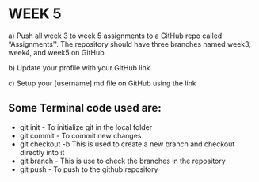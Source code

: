 # WEEK 5

a) Push all week 3 to week 5 assignments to a GitHub repo called “Assignments''. The repository should have three branches named week3, week4, and week5 on GitHub.

b)  Update your profile with your GitHub link.

c) Setup your [username].md file on GitHub using the link

## Some Terminal code used are:
* git init - To initialize git in the local folder
* git commit - To commit new changes
* git checkout -b <name of branch> This is used to create a new branch and checkout directly into it
* git branch - This is use to check the branches in the repository
* git push - To push to the github repository
